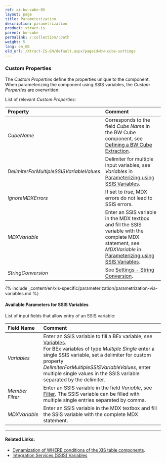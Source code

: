 ```yaml
---
ref: xi-bw-cube-05
layout: page
title: Parameterization
description: parametrization
product: xtract-is
parent: bw-cube
permalink: /:collection/:path
weight: 5
lang: en_GB
old_url: /Xtract-IS-EN/default.aspx?pageid=bw-cube-settings
---
```


### Custom Properties

The *Custom Properties* define the properties unique to the component.
When parameterizing the component using SSIS variables, the *Custom Porperties* are overwritten.

List of relevant *Custom Properties*:

|Property |Comment|
|:----|:----|
| *CubeName* | Corresponds to the field *Cube Name* in the BW Cube component, see [Defining a BW Cube Extraction](./bw-cube-extraction-define#defining-a-bw-cube-extraction).|
| *DelimiterForMultipleSSISVariableValues* | Delimiter for multiple input variables, see *Variables* in [Parameterizing using SSIS Variables](#parameterizing-using-ssis-variables).|
| *IgnoreMDXErrors* | If set to *true*, MDX errors do not lead to SSIS errors.|
| *MDXVariable* | Enter an SSIS variable in the MDX textbox and fill the SSIS variable with the complete MDX statement, see *MDXVariable* in [Parameterizing using SSIS Variables](#parameterizing-using-ssis-variables). |
| *StringConversion* | See [Settings - String Conversion](./settings#string-conversion). |


{% include _content/en/xis-specific/parameterization/parametrization-via-variables.md  %}

#### Available Parameters for SSIS Variables
List of input fields that allow entry of an SSIS variable:

|Field Name|Comment|
|:----|:----|
|*Variables*| Enter an SSIS variable to fill a BEx variable, see [Variables](./variables). <br>For BEx variables of type *Multiple Single* enter a single SSIS variable, set a delimiter for custom property *DelimiterForMultipleSSISVariableValues*, enter multiple single values in the SSIS variable separated by the delimiter. |
|*Member Filter*        |Enter an SSIS variable in the field *Variable*, see [Filter](./filter). The SSIS variable can be filled with multiple single entries separated by comma.|
|*MDXVariable*        | Enter an SSIS variable in the MDX textbox and fill the SSIS variable with the complete MDX statement.|



*****
#### Related Links:
- [Dynamization of WHERE conditions of the XIS table components](https://kb.theobald-software.com/tables/xtract-is-Dynamization-of-WHERE-conditions-of-the-XIS-table-components).
- [Integration Services (SSIS) Variables](https://docs.microsoft.com/en-us/sql/integration-services/integration-services-ssis-variables?view=sql-server-ver15)